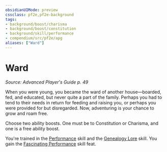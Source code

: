 ```yaml
---
obsidianUIMode: preview
cssclass: pf2e,pf2e-background
tags:
- background/boost/charisma
- background/boost/constitution
- background/skill/performance
- compendium/src/pf2e/apg
aliases: ["Ward"]
---
```

# Ward
*Source: Advanced Player's Guide p. 49*  

When you were young, you became the ward of another house—boarded, fed, and educated, but never quite a part of the family. Perhaps you had to tend to their needs in return for feeding and raising you, or perhaps you were provided for but disregarded. Now, adventuring is your chance to grow and roam free.

Choose two ability boosts. One must be to Constitution or Charisma, and one is a free ability boost.

You're trained in the [Performance](skills.md#Performance) skill and the [Genealogy Lore](skills.md#Lore) skill. You gain the [Fascinating Performance](fascinating-performance.md) skill feat.